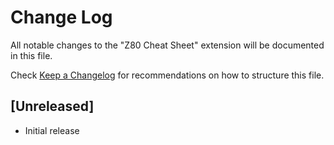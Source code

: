 # Change Log

All notable changes to the "Z80 Cheat Sheet" extension will be documented in this file.

Check [Keep a Changelog](http://keepachangelog.com/) for recommendations on how to structure this file.

## [Unreleased]

- Initial release
